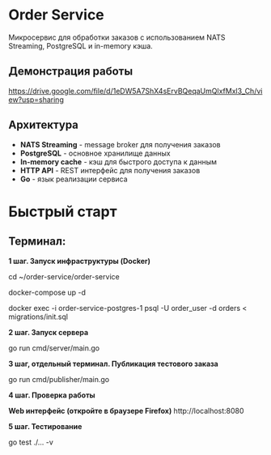 # Order Service

Микросервис для обработки заказов с использованием NATS Streaming, PostgreSQL и in-memory кэша.

## Демонстрация работы

https://drive.google.com/file/d/1eDW5A7ShX4sErvBQeqaUmQlxfMxl3_Ch/view?usp=sharing

## Архитектура

- **NATS Streaming** - message broker для получения заказов
- **PostgreSQL** - основное хранилище данных  
- **In-memory cache** - кэш для быстрого доступа к данным
- **HTTP API** - REST интерфейс для получения заказов
- **Go** - язык реализации сервиса

# Быстрый старт

## Терминал:

**1 шаг. Запуск инфраструктуры (Docker)**

cd ~/order-service/order-service

docker-compose up -d

docker exec -i order-service-postgres-1 psql -U order_user -d orders < migrations/init.sql

**2 шаг. Запуск сервера**

go run cmd/server/main.go

**3 шаг, отдельный терминал. Публикация тестового заказа**

go run cmd/publisher/main.go

**4 шаг. Проверка работы**

**Web интерфейс (откройте в браузере Firefox)**
http://localhost:8080

**5 шаг. Тестирование**

go test ./... -v
